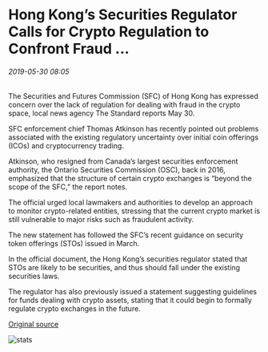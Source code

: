 # Hong Kong’s Securities Regulator Calls for Crypto Regulation to Confront Fraud ...

###### 2019-05-30 08:05

The Securities and Futures Commission (SFC) of Hong Kong has expressed concern over the lack of regulation for dealing with fraud in the crypto space, local news agency The Standard reports May 30.

SFC enforcement chief Thomas Atkinson has recently pointed out problems associated with the existing regulatory uncertainty over initial coin offerings (ICOs) and cryptocurrency trading.

Atkinson, who resigned from Canada’s largest securities enforcement authority, the Ontario Securities Commission (OSC), back in 2016, emphasized that the structure of certain crypto exchanges is “beyond the scope of the SFC,” the report notes.

The official urged local lawmakers and authorities to develop an approach to monitor crypto-related entities, stressing that the current crypto market is still vulnerable to major risks such as fraudulent activity.

The new statement has followed the SFC’s recent guidance on security token offerings (STOs) issued in March.

In the official document, the Hong Kong’s securities regulator stated that STOs are likely to be securities, and thus should fall under the existing securities laws.

The regulator has also previously issued a statement suggesting guidelines for funds dealing with crypto assets, stating that it could begin to formally regulate crypto exchanges in the future.

[Original source](https://cointelegraph.com/news/hong-kongs-securities-regulator-calls-for-crypto-regulation-to-confront-fraud)

![stats](https://c.statcounter.com/11760860/0/a89fa40b/1/ "stats")